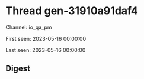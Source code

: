 # Thread gen-31910a91daf4
Channel: io_qa_pm

First seen: 2023-05-16 00:00:00

Last seen: 2023-05-16 00:00:00

## Digest


